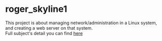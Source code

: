 # roger_skyline1
This project is about managing network/administration in a Linux system, and creating a web server on that system.\
Full subject's detail you can find [here](https://github.com/shilena91/roger_skyline1/blob/master/roger-skyline-1.5.en.pdf)
